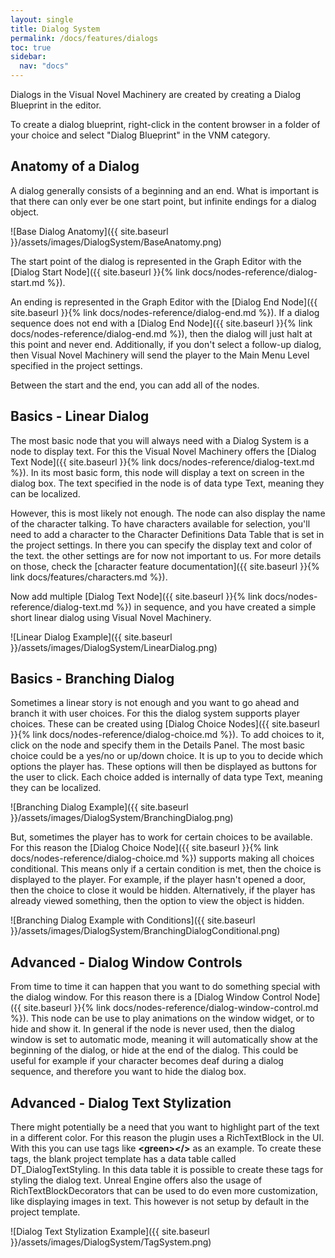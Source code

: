 ```yaml
---
layout: single
title: Dialog System
permalink: /docs/features/dialogs
toc: true
sidebar:
  nav: "docs"
---
```



Dialogs in the Visual Novel Machinery are created by creating a Dialog Blueprint in the editor.

To create a dialog blueprint, right-click in the content browser in a folder of your choice and select "Dialog Blueprint" in the VNM category.

## Anatomy of a Dialog
A dialog generally consists of a beginning and an end. What is important is that there can only ever be one start point, but infinite endings for a dialog object.

![Base Dialog Anatomy]({{ site.baseurl }}/assets/images/DialogSystem/BaseAnatomy.png)

The start point of the dialog is represented in the Graph Editor with the [Dialog Start Node]({{ site.baseurl }}{% link docs/nodes-reference/dialog-start.md %}). 

An ending is represented in the Graph Editor with the [Dialog End Node]({{ site.baseurl }}{% link docs/nodes-reference/dialog-end.md %}). If a dialog sequence does not end with a [Dialog End Node]({{ site.baseurl }}{% link docs/nodes-reference/dialog-end.md %}), then the dialog will just halt at this point and never end. Additionally, if you don't select a follow-up dialog, then Visual Novel Machinery will send the player to the Main Menu Level specified in the project settings.

Between the start and the end, you can add all of the nodes.

## Basics - Linear Dialog
The most basic node that you will always need with a Dialog System is a node to display text. For this the Visual Novel Machinery offers the [Dialog Text Node]({{ site.baseurl }}{% link docs/nodes-reference/dialog-text.md %}). In its most basic form, this node will display a text on screen in the dialog box. The text specified in the node is of data type Text, meaning they can be localized.

However, this is most likely not enough. The node can also display the name of the character talking. To have characters available for selection, you'll need to add a character to the Character Definitions Data Table that is set in the project settings. In there you can specify the display text and color of the text. the other settings are for now not important to us. For more details on those, check the [character feature documentation]({{ site.baseurl }}{% link docs/features/characters.md %}).

Now add multiple [Dialog Text Node]({{ site.baseurl }}{% link docs/nodes-reference/dialog-text.md %}) in sequence, and you have created a simple short linear dialog using Visual Novel Machinery.

![Linear Dialog Example]({{ site.baseurl }}/assets/images/DialogSystem/LinearDialog.png)

## Basics - Branching Dialog
Sometimes a linear story is not enough and you want to go ahead and branch it with user choices. For this the dialog system supports player choices. These can be created using [Dialog Choice Nodes]({{ site.baseurl }}{% link docs/nodes-reference/dialog-choice.md %}). To add choices to it, click on the node and specify them in the Details Panel. The most basic choice could be a yes/no or up/down choice. It is up to you to decide which options the player has. These options will then be displayed as buttons for the user to click. Each choice added is internally of data type Text, meaning they can be localized.

![Branching Dialog Example]({{ site.baseurl }}/assets/images/DialogSystem/BranchingDialog.png) 

But, sometimes the player has to work for certain choices to be available. For this reason the [Dialog Choice Node]({{ site.baseurl }}{% link docs/nodes-reference/dialog-choice.md %}) supports making all choices conditional. This means only if a certain condition is met, then the choice is displayed to the player. For example, if the player hasn't opened a door, then the choice to close it would be hidden. Alternatively, if the player has already viewed something, then the option to view the object is hidden.

![Branching Dialog Example with Conditions]({{ site.baseurl }}/assets/images/DialogSystem/BranchingDialogConditional.png) 

## Advanced - Dialog Window Controls
From time to time it can happen that you want to do something special with the dialog window. For this reason there is a [Dialog Window Control Node]({{ site.baseurl }}{% link docs/nodes-reference/dialog-window-control.md %}). This node can be use to play animations on the window widget, or to hide and show it. In general if the node is never used, then the dialog window is set to automatic mode, meaning it will automatically show at the beginning of the dialog, or hide at the end of the dialog. This could be useful for example if your character becomes deaf during a dialog sequence, and therefore you want to hide the dialog box.

## Advanced - Dialog Text Stylization
There might potentially be a need that you want to highlight part of the text in a different color. For this reason the plugin uses a RichTextBlock in the UI. With this you can use tags like **\<green\>\</\>** as an example. To create these tags, the blank project template has a data table called DT_DialogTextStyling. In this data table it is possible to create these tags for styling the dialog text. Unreal Engine offers also the usage of RichTextBlockDecorators that can be used to do even more customization, like displaying images in text. This however is not setup by default in the project template.

![Dialog Text Stylization Example]({{ site.baseurl }}/assets/images/DialogSystem/TagSystem.png) 